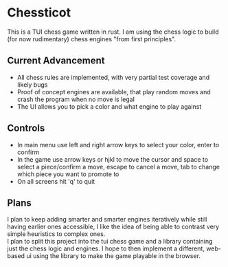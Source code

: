# Chessticot
This is a TUI chess game written in rust.
I am using the chess logic to build (for now rudimentary) chess engines "from first principles".  

## Current Advancement
- All chess rules are implemented, with very partial test coverage and likely bugs  
- Proof of concept engines are available, that play random moves and crash the program when no move is legal  
- The UI allows you to pick a color and what engine to play against  

## Controls
- In main menu use left and right arrow keys to select your color, enter to confirm  
- In the game use arrow keys or hjkl to move the cursor and space to select a piece/confirm a move, escape to cancel a move, tab to change which piece you want to promote to  
- On all screens hit 'q' to quit  


## Plans 
I plan to keep adding smarter and smarter engines iteratively while still having earlier ones accessible, I like the idea of being able to contrast very simple heuristics to complex ones.  
I plan to split this project into the tui chess game and a library containing just the chess logic and engines. I hope to then implement a different, web-based ui using the library to make the game playable in the browser.  
